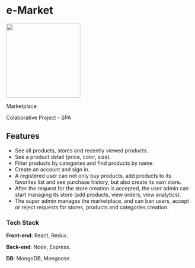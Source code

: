 # e-Market

<p align="left">
  <img height="200" src="client/public/favicon.ico" />
</p>
Marketplace 

Colaborative Project - SPA

## Features

- See all products, stores and recently viewed products.
- See a product detail (price, color, size).
- Filter products by categories and find products by name.
- Create an account and sign in.
- A registered user can not only buy products, add products to its favorites list and see purchase history, but also create its own store.
- After the request for the store creation is accepted, the user admin can start managing its store (add products, view orders, view analytics).
- The super admin manages the marketplace, and can ban users, accept or reject requests for stores, products and categories creation.

### Tech Stack

**Front-end**: React, Redux.

**Back-end**: Node, Express.

**DB**: MongoDB, Mongoose.

